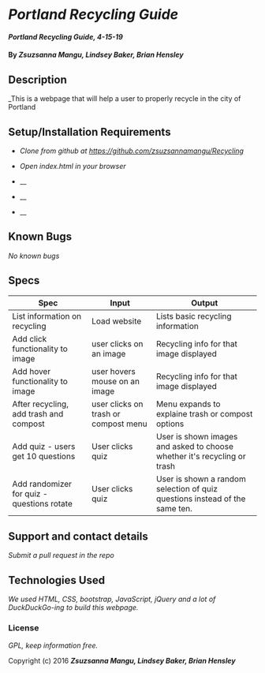 # _Portland Recycling Guide_

#### _Portland Recycling Guide, 4-15-19_

#### By _**Zsuzsanna Mangu, Lindsey Baker, Brian Hensley**_

## Description

_This is a webpage that will help a user to properly recycle in the city of Portland

## Setup/Installation Requirements

* _Clone from github at https://github.com/zsuzsannamangu/Recycling_

* _Open index.html in your browser_

* __

* __

* __

## Known Bugs

_No known bugs_

## Specs

|Spec|Input|Output|
|-|-|-|
|List information on recycling|Load website|Lists basic recycling information|
|Add click functionality to image|user clicks on an image|Recycling info for that image displayed|
|Add hover functionality to image |user hovers mouse on an image|Recycling info for that image displayed|
|After recycling, add trash and compost|user clicks on trash or compost menu|Menu expands to explaine trash or compost options|
|Add quiz - users get 10 questions|User clicks quiz|User is shown images and asked to choose whether it's recycling or trash|
|Add randomizer for quiz - questions rotate|User clicks quiz|User is shown a random selection of quiz questions instead of the same ten.|


## Support and contact details

_Submit a pull request in the repo_

## Technologies Used

_We used HTML, CSS, bootstrap, JavaScript, jQuery and a lot of DuckDuckGo-ing to build this webpage._

### License

*GPL, keep information free.*

Copyright (c) 2016 **_Zsuzsanna Mangu, Lindsey Baker, Brian Hensley_**
